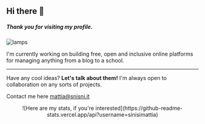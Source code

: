 ## Hi there 👋
##### Thank you for visiting my profile.

![lamps](https://i.ibb.co/G5Pwy4T/Lamps.gif)

I'm currently working on building free, open and inclusive online platforms for managing anything from a blog to a school.

___

Have any cool ideas? **Let's talk about them!** I'm always open to collaboration on any sorts of projects.

Contact me here [mattia@snisni.it](mailto:mattia@snisni.it)

<div align="center">
  ![Here are my stats, if you're interested](https://github-readme-stats.vercel.app/api?username=sinisimattia)
</div>

<!--
**sinisimattia/sinisimattia** is a ✨ _special_ ✨ repository because its `README.md` (this file) appears on your GitHub profile.

Here are some ideas to get you started:

- 🔭 I’m currently working on ...
- 🌱 I’m currently learning ...
- 👯 I’m looking to collaborate on ...
- 🤔 I’m looking for help with ...
- 💬 Ask me about ...
- 📫 How to reach me: ...
- 😄 Pronouns: ...
- ⚡ Fun fact: ...
-->
